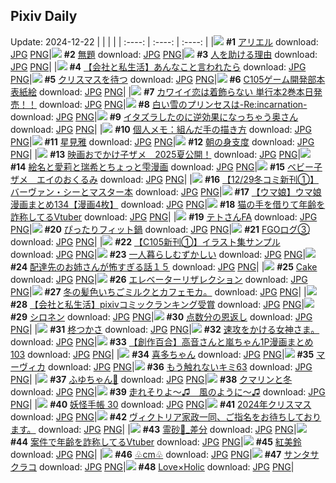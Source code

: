 ## Pixiv Daily
Update: 2024-12-22
|      |      |      |
| :----: | :----: | :----: |
|![](https://pixiv.microyu.workers.dev/c/240x480/img-master/img/2024/12/21/00/00/25/125368088_p0_master1200.jpg) **#1** [アリエル](https://www.pixiv.net/artworks/125368088) download: [JPG](https://pixiv.microyu.workers.dev/img-original/img/2024/12/21/00/00/25/125368088_p0.jpg) [PNG](https://pixiv.microyu.workers.dev/img-original/img/2024/12/21/00/00/25/125368088_p0.png)|![](https://pixiv.microyu.workers.dev/c/240x480/img-master/img/2024/12/20/10/57/16/125349440_p0_master1200.jpg) **#2** [無題](https://www.pixiv.net/artworks/125349440) download: [JPG](https://pixiv.microyu.workers.dev/img-original/img/2024/12/20/10/57/16/125349440_p0.jpg) [PNG](https://pixiv.microyu.workers.dev/img-original/img/2024/12/20/10/57/16/125349440_p0.png)|![](https://pixiv.microyu.workers.dev/c/240x480/img-master/img/2024/12/20/19/52/24/125359837_p0_master1200.jpg) **#3** [人を助ける理由](https://www.pixiv.net/artworks/125359837) download: [JPG](https://pixiv.microyu.workers.dev/img-original/img/2024/12/20/19/52/24/125359837_p0.jpg) [PNG](https://pixiv.microyu.workers.dev/img-original/img/2024/12/20/19/52/24/125359837_p0.png)|
|![](https://pixiv.microyu.workers.dev/c/240x480/img-master/img/2024/12/20/12/00/11/125350402_p0_master1200.jpg) **#4** [【会社と私生活】あんなこと言われたら](https://www.pixiv.net/artworks/125350402) download: [JPG](https://pixiv.microyu.workers.dev/img-original/img/2024/12/20/12/00/11/125350402_p0.jpg) [PNG](https://pixiv.microyu.workers.dev/img-original/img/2024/12/20/12/00/11/125350402_p0.png)|![](https://pixiv.microyu.workers.dev/c/240x480/img-master/img/2024/12/20/07/30/01/125346904_p0_master1200.jpg) **#5** [クリスマスを待つ](https://www.pixiv.net/artworks/125346904) download: [JPG](https://pixiv.microyu.workers.dev/img-original/img/2024/12/20/07/30/01/125346904_p0.jpg) [PNG](https://pixiv.microyu.workers.dev/img-original/img/2024/12/20/07/30/01/125346904_p0.png)|![](https://pixiv.microyu.workers.dev/c/240x480/img-master/img/2024/12/20/00/00/37/125339737_p0_master1200.jpg) **#6** [C105ゲーム開発部本表紙絵](https://www.pixiv.net/artworks/125339737) download: [JPG](https://pixiv.microyu.workers.dev/img-original/img/2024/12/20/00/00/37/125339737_p0.jpg) [PNG](https://pixiv.microyu.workers.dev/img-original/img/2024/12/20/00/00/37/125339737_p0.png)|
|![](https://pixiv.microyu.workers.dev/c/240x480/img-master/img/2024/12/20/12/00/42/125350445_p0_master1200.jpg) **#7** [カワイイ恋は着飾らない 単行本2巻本日発売！！](https://www.pixiv.net/artworks/125350445) download: [JPG](https://pixiv.microyu.workers.dev/img-original/img/2024/12/20/12/00/42/125350445_p0.jpg) [PNG](https://pixiv.microyu.workers.dev/img-original/img/2024/12/20/12/00/42/125350445_p0.png)|![](https://pixiv.microyu.workers.dev/c/240x480/img-master/img/2024/12/21/10/58/42/125378897_p0_master1200.jpg) **#8** [白い雪のプリンセスは-Re:incarnation-](https://www.pixiv.net/artworks/125378897) download: [JPG](https://pixiv.microyu.workers.dev/img-original/img/2024/12/21/10/58/42/125378897_p0.jpg) [PNG](https://pixiv.microyu.workers.dev/img-original/img/2024/12/21/10/58/42/125378897_p0.png)|![](https://pixiv.microyu.workers.dev/c/240x480/img-master/img/2024/12/20/00/02/04/125339905_p0_master1200.jpg) **#9** [イタズラしたのに逆効果になっちゃう奥さん](https://www.pixiv.net/artworks/125339905) download: [JPG](https://pixiv.microyu.workers.dev/img-original/img/2024/12/20/00/02/04/125339905_p0.jpg) [PNG](https://pixiv.microyu.workers.dev/img-original/img/2024/12/20/00/02/04/125339905_p0.png)|
|![](https://pixiv.microyu.workers.dev/c/240x480/img-master/img/2024/12/21/06/00/05/125374765_p0_master1200.jpg) **#10** [個人メモ：組んだ手の描き方](https://www.pixiv.net/artworks/125374765) download: [JPG](https://pixiv.microyu.workers.dev/img-original/img/2024/12/21/06/00/05/125374765_p0.jpg) [PNG](https://pixiv.microyu.workers.dev/img-original/img/2024/12/21/06/00/05/125374765_p0.png)|![](https://pixiv.microyu.workers.dev/c/240x480/img-master/img/2024/12/20/12/21/51/125350830_p0_master1200.jpg) **#11** [星見雅](https://www.pixiv.net/artworks/125350830) download: [JPG](https://pixiv.microyu.workers.dev/img-original/img/2024/12/20/12/21/51/125350830_p0.jpg) [PNG](https://pixiv.microyu.workers.dev/img-original/img/2024/12/20/12/21/51/125350830_p0.png)|![](https://pixiv.microyu.workers.dev/c/240x480/img-master/img/2024/12/20/00/00/25/125339686_p0_master1200.jpg) **#12** [朝の身支度](https://www.pixiv.net/artworks/125339686) download: [JPG](https://pixiv.microyu.workers.dev/img-original/img/2024/12/20/00/00/25/125339686_p0.jpg) [PNG](https://pixiv.microyu.workers.dev/img-original/img/2024/12/20/00/00/25/125339686_p0.png)|
|![](https://pixiv.microyu.workers.dev/c/240x480/img-master/img/2024/12/20/12/14/38/125350681_p0_master1200.jpg) **#13** [映画おでかけ子ザメ　2025夏公開！](https://www.pixiv.net/artworks/125350681) download: [JPG](https://pixiv.microyu.workers.dev/img-original/img/2024/12/20/12/14/38/125350681_p0.jpg) [PNG](https://pixiv.microyu.workers.dev/img-original/img/2024/12/20/12/14/38/125350681_p0.png)|![](https://pixiv.microyu.workers.dev/c/240x480/img-master/img/2024/12/20/00/15/03/125340520_p0_master1200.jpg) **#14** [絵名と愛莉と瑞希とちょっと雫漫画](https://www.pixiv.net/artworks/125340520) download: [JPG](https://pixiv.microyu.workers.dev/img-original/img/2024/12/20/00/15/03/125340520_p0.jpg) [PNG](https://pixiv.microyu.workers.dev/img-original/img/2024/12/20/00/15/03/125340520_p0.png)|![](https://pixiv.microyu.workers.dev/c/240x480/img-master/img/2024/12/20/00/18/54/125340668_p0_master1200.jpg) **#15** [ベビー子ザメ　エイのおくるみ](https://www.pixiv.net/artworks/125340668) download: [JPG](https://pixiv.microyu.workers.dev/img-original/img/2024/12/20/00/18/54/125340668_p0.jpg) [PNG](https://pixiv.microyu.workers.dev/img-original/img/2024/12/20/00/18/54/125340668_p0.png)|
|![](https://pixiv.microyu.workers.dev/c/240x480/img-master/img/2024/12/20/22/43/04/125365386_p0_master1200.jpg) **#16** [【12/29冬コミ新刊①】バーヴァン・シーとマスター本](https://www.pixiv.net/artworks/125365386) download: [JPG](https://pixiv.microyu.workers.dev/img-original/img/2024/12/20/22/43/04/125365386_p0.jpg) [PNG](https://pixiv.microyu.workers.dev/img-original/img/2024/12/20/22/43/04/125365386_p0.png)|![](https://pixiv.microyu.workers.dev/c/240x480/img-master/img/2024/12/20/00/01/36/125339863_p0_master1200.jpg) **#17** [【ウマ娘】ウマ娘漫画まとめ134【漫画4枚】](https://www.pixiv.net/artworks/125339863) download: [JPG](https://pixiv.microyu.workers.dev/img-original/img/2024/12/20/00/01/36/125339863_p0.jpg) [PNG](https://pixiv.microyu.workers.dev/img-original/img/2024/12/20/00/01/36/125339863_p0.png)|![](https://pixiv.microyu.workers.dev/c/240x480/img-master/img/2024/12/20/21/22/46/125362747_p0_master1200.jpg) **#18** [猫の手を借りて年齢を詐称してるVtuber](https://www.pixiv.net/artworks/125362747) download: [JPG](https://pixiv.microyu.workers.dev/img-original/img/2024/12/20/21/22/46/125362747_p0.jpg) [PNG](https://pixiv.microyu.workers.dev/img-original/img/2024/12/20/21/22/46/125362747_p0.png)|
|![](https://pixiv.microyu.workers.dev/c/240x480/img-master/img/2024/12/20/23/13/16/125366420_p0_master1200.jpg) **#19** [テトさんFA](https://www.pixiv.net/artworks/125366420) download: [JPG](https://pixiv.microyu.workers.dev/img-original/img/2024/12/20/23/13/16/125366420_p0.jpg) [PNG](https://pixiv.microyu.workers.dev/img-original/img/2024/12/20/23/13/16/125366420_p0.png)|![](https://pixiv.microyu.workers.dev/c/240x480/img-master/img/2024/12/20/20/30/01/125361084_p0_master1200.jpg) **#20** [ぴったりフィット鍋](https://www.pixiv.net/artworks/125361084) download: [JPG](https://pixiv.microyu.workers.dev/img-original/img/2024/12/20/20/30/01/125361084_p0.jpg) [PNG](https://pixiv.microyu.workers.dev/img-original/img/2024/12/20/20/30/01/125361084_p0.png)|![](https://pixiv.microyu.workers.dev/c/240x480/img-master/img/2024/12/20/20/32/43/125361196_p0_master1200.jpg) **#21** [FGOログ③](https://www.pixiv.net/artworks/125361196) download: [JPG](https://pixiv.microyu.workers.dev/img-original/img/2024/12/20/20/32/43/125361196_p0.jpg) [PNG](https://pixiv.microyu.workers.dev/img-original/img/2024/12/20/20/32/43/125361196_p0.png)|
|![](https://pixiv.microyu.workers.dev/c/240x480/img-master/img/2024/12/21/20/20/57/125392185_p0_master1200.jpg) **#22** [【C105新刊①】イラスト集サンプル](https://www.pixiv.net/artworks/125392185) download: [JPG](https://pixiv.microyu.workers.dev/img-original/img/2024/12/21/20/20/57/125392185_p0.jpg) [PNG](https://pixiv.microyu.workers.dev/img-original/img/2024/12/21/20/20/57/125392185_p0.png)|![](https://pixiv.microyu.workers.dev/c/240x480/img-master/img/2024/12/20/00/00/21/125339661_p0_master1200.jpg) **#23** [一人暮らしむずかしい](https://www.pixiv.net/artworks/125339661) download: [JPG](https://pixiv.microyu.workers.dev/img-original/img/2024/12/20/00/00/21/125339661_p0.jpg) [PNG](https://pixiv.microyu.workers.dev/img-original/img/2024/12/20/00/00/21/125339661_p0.png)|![](https://pixiv.microyu.workers.dev/c/240x480/img-master/img/2024/12/21/17/25/18/125386833_p0_master1200.jpg) **#24** [配達先のお姉さんが怖すぎる話１５](https://www.pixiv.net/artworks/125386833) download: [JPG](https://pixiv.microyu.workers.dev/img-original/img/2024/12/21/17/25/18/125386833_p0.jpg) [PNG](https://pixiv.microyu.workers.dev/img-original/img/2024/12/21/17/25/18/125386833_p0.png)|
|![](https://pixiv.microyu.workers.dev/c/240x480/img-master/img/2024/12/20/13/03/57/125351612_p0_master1200.jpg) **#25** [Cake](https://www.pixiv.net/artworks/125351612) download: [JPG](https://pixiv.microyu.workers.dev/img-original/img/2024/12/20/13/03/57/125351612_p0.jpg) [PNG](https://pixiv.microyu.workers.dev/img-original/img/2024/12/20/13/03/57/125351612_p0.png)|![](https://pixiv.microyu.workers.dev/c/240x480/img-master/img/2024/12/20/07/10/48/125346678_p0_master1200.jpg) **#26** [エレベーターリザレクション](https://www.pixiv.net/artworks/125346678) download: [JPG](https://pixiv.microyu.workers.dev/img-original/img/2024/12/20/07/10/48/125346678_p0.jpg) [PNG](https://pixiv.microyu.workers.dev/img-original/img/2024/12/20/07/10/48/125346678_p0.png)|![](https://pixiv.microyu.workers.dev/c/240x480/img-master/img/2024/12/20/18/56/34/125358298_p0_master1200.jpg) **#27** [冬の髪色いちごミルクとカフェモカ。](https://www.pixiv.net/artworks/125358298) download: [JPG](https://pixiv.microyu.workers.dev/img-original/img/2024/12/20/18/56/34/125358298_p0.jpg) [PNG](https://pixiv.microyu.workers.dev/img-original/img/2024/12/20/18/56/34/125358298_p0.png)|
|![](https://pixiv.microyu.workers.dev/c/240x480/img-master/img/2024/12/21/15/15/18/125383967_p0_master1200.jpg) **#28** [【会社と私生活】pixivコミックランキング受賞](https://www.pixiv.net/artworks/125383967) download: [JPG](https://pixiv.microyu.workers.dev/img-original/img/2024/12/21/15/15/18/125383967_p0.jpg) [PNG](https://pixiv.microyu.workers.dev/img-original/img/2024/12/21/15/15/18/125383967_p0.png)|![](https://pixiv.microyu.workers.dev/c/240x480/img-master/img/2024/12/20/00/00/34/125339719_p0_master1200.jpg) **#29** [シロネン](https://www.pixiv.net/artworks/125339719) download: [JPG](https://pixiv.microyu.workers.dev/img-original/img/2024/12/20/00/00/34/125339719_p0.jpg) [PNG](https://pixiv.microyu.workers.dev/img-original/img/2024/12/20/00/00/34/125339719_p0.png)|![](https://pixiv.microyu.workers.dev/c/240x480/img-master/img/2024/12/21/19/17/13/125390207_p0_master1200.jpg) **#30** [点数分の恩返し](https://www.pixiv.net/artworks/125390207) download: [JPG](https://pixiv.microyu.workers.dev/img-original/img/2024/12/21/19/17/13/125390207_p0.jpg) [PNG](https://pixiv.microyu.workers.dev/img-original/img/2024/12/21/19/17/13/125390207_p0.png)|
|![](https://pixiv.microyu.workers.dev/c/240x480/img-master/img/2024/12/20/00/02/13/125339914_p0_master1200.jpg) **#31** [柊つかさ](https://www.pixiv.net/artworks/125339914) download: [JPG](https://pixiv.microyu.workers.dev/img-original/img/2024/12/20/00/02/13/125339914_p0.jpg) [PNG](https://pixiv.microyu.workers.dev/img-original/img/2024/12/20/00/02/13/125339914_p0.png)|![](https://pixiv.microyu.workers.dev/c/240x480/img-master/img/2024/12/21/10/19/24/125378249_p0_master1200.jpg) **#32** [速攻をかける女神さま。](https://www.pixiv.net/artworks/125378249) download: [JPG](https://pixiv.microyu.workers.dev/img-original/img/2024/12/21/10/19/24/125378249_p0.jpg) [PNG](https://pixiv.microyu.workers.dev/img-original/img/2024/12/21/10/19/24/125378249_p0.png)|![](https://pixiv.microyu.workers.dev/c/240x480/img-master/img/2024/12/21/00/02/15/125368375_p0_master1200.jpg) **#33** [【創作百合】高音さんと嵐ちゃん1P漫画まとめ103](https://www.pixiv.net/artworks/125368375) download: [JPG](https://pixiv.microyu.workers.dev/img-original/img/2024/12/21/00/02/15/125368375_p0.jpg) [PNG](https://pixiv.microyu.workers.dev/img-original/img/2024/12/21/00/02/15/125368375_p0.png)|
|![](https://pixiv.microyu.workers.dev/c/240x480/img-master/img/2024/12/21/00/03/44/125368496_p0_master1200.jpg) **#34** [喜多ちゃん](https://www.pixiv.net/artworks/125368496) download: [JPG](https://pixiv.microyu.workers.dev/img-original/img/2024/12/21/00/03/44/125368496_p0.jpg) [PNG](https://pixiv.microyu.workers.dev/img-original/img/2024/12/21/00/03/44/125368496_p0.png)|![](https://pixiv.microyu.workers.dev/c/240x480/img-master/img/2024/12/21/17/30/20/125386970_p0_master1200.jpg) **#35** [マーヴィカ](https://www.pixiv.net/artworks/125386970) download: [JPG](https://pixiv.microyu.workers.dev/img-original/img/2024/12/21/17/30/20/125386970_p0.jpg) [PNG](https://pixiv.microyu.workers.dev/img-original/img/2024/12/21/17/30/20/125386970_p0.png)|![](https://pixiv.microyu.workers.dev/c/240x480/img-master/img/2024/12/20/16/43/30/125355049_p0_master1200.jpg) **#36** [もう触れないキミ63](https://www.pixiv.net/artworks/125355049) download: [JPG](https://pixiv.microyu.workers.dev/img-original/img/2024/12/20/16/43/30/125355049_p0.jpg) [PNG](https://pixiv.microyu.workers.dev/img-original/img/2024/12/20/16/43/30/125355049_p0.png)|
|![](https://pixiv.microyu.workers.dev/c/240x480/img-master/img/2024/12/21/00/58/04/125370342_p0_master1200.jpg) **#37** [ふゆちゃん🛒](https://www.pixiv.net/artworks/125370342) download: [JPG](https://pixiv.microyu.workers.dev/img-original/img/2024/12/21/00/58/04/125370342_p0.jpg) [PNG](https://pixiv.microyu.workers.dev/img-original/img/2024/12/21/00/58/04/125370342_p0.png)|![](https://pixiv.microyu.workers.dev/c/240x480/img-master/img/2024/12/20/18/32/50/125357750_p0_master1200.jpg) **#38** [クマリンと冬](https://www.pixiv.net/artworks/125357750) download: [JPG](https://pixiv.microyu.workers.dev/img-original/img/2024/12/20/18/32/50/125357750_p0.jpg) [PNG](https://pixiv.microyu.workers.dev/img-original/img/2024/12/20/18/32/50/125357750_p0.png)|![](https://pixiv.microyu.workers.dev/c/240x480/img-master/img/2024/12/20/17/30/32/125356061_p0_master1200.jpg) **#39** [走れそりよ～♫　風のように～♫](https://www.pixiv.net/artworks/125356061) download: [JPG](https://pixiv.microyu.workers.dev/img-original/img/2024/12/20/17/30/32/125356061_p0.jpg) [PNG](https://pixiv.microyu.workers.dev/img-original/img/2024/12/20/17/30/32/125356061_p0.png)|
|![](https://pixiv.microyu.workers.dev/c/240x480/img-master/img/2024/12/21/00/03/25/125368475_p0_master1200.jpg) **#40** [妖怪手帳 30](https://www.pixiv.net/artworks/125368475) download: [JPG](https://pixiv.microyu.workers.dev/img-original/img/2024/12/21/00/03/25/125368475_p0.jpg) [PNG](https://pixiv.microyu.workers.dev/img-original/img/2024/12/21/00/03/25/125368475_p0.png)|![](https://pixiv.microyu.workers.dev/c/240x480/img-master/img/2024/12/20/00/30/01/125341022_p0_master1200.jpg) **#41** [2024年クリスマス](https://www.pixiv.net/artworks/125341022) download: [JPG](https://pixiv.microyu.workers.dev/img-original/img/2024/12/20/00/30/01/125341022_p0.jpg) [PNG](https://pixiv.microyu.workers.dev/img-original/img/2024/12/20/00/30/01/125341022_p0.png)|![](https://pixiv.microyu.workers.dev/c/240x480/img-master/img/2024/12/20/17/55/40/125356544_p0_master1200.jpg) **#42** [ヴィクトリア家政一同、ご指名をお待ちしております。](https://www.pixiv.net/artworks/125356544) download: [JPG](https://pixiv.microyu.workers.dev/img-original/img/2024/12/20/17/55/40/125356544_p0.jpg) [PNG](https://pixiv.microyu.workers.dev/img-original/img/2024/12/20/17/55/40/125356544_p0.png)|
|![](https://pixiv.microyu.workers.dev/c/240x480/img-master/img/2024/12/20/01/47/31/125342886_p0_master1200.jpg) **#43** [霊砂🎨_差分](https://www.pixiv.net/artworks/125342886) download: [JPG](https://pixiv.microyu.workers.dev/img-original/img/2024/12/20/01/47/31/125342886_p0.jpg) [PNG](https://pixiv.microyu.workers.dev/img-original/img/2024/12/20/01/47/31/125342886_p0.png)|![](https://pixiv.microyu.workers.dev/c/240x480/img-master/img/2024/12/21/21/19/24/125394265_p0_master1200.jpg) **#44** [案件で年齢を詐称してるVtuber](https://www.pixiv.net/artworks/125394265) download: [JPG](https://pixiv.microyu.workers.dev/img-original/img/2024/12/21/21/19/24/125394265_p0.jpg) [PNG](https://pixiv.microyu.workers.dev/img-original/img/2024/12/21/21/19/24/125394265_p0.png)|![](https://pixiv.microyu.workers.dev/c/240x480/img-master/img/2024/12/21/01/19/03/125370902_p0_master1200.jpg) **#45** [紅美鈴](https://www.pixiv.net/artworks/125370902) download: [JPG](https://pixiv.microyu.workers.dev/img-original/img/2024/12/21/01/19/03/125370902_p0.jpg) [PNG](https://pixiv.microyu.workers.dev/img-original/img/2024/12/21/01/19/03/125370902_p0.png)|
|![](https://pixiv.microyu.workers.dev/c/240x480/img-master/img/2024/12/20/21/29/42/125362941_p0_master1200.jpg) **#46** [♧cm♧](https://www.pixiv.net/artworks/125362941) download: [JPG](https://pixiv.microyu.workers.dev/img-original/img/2024/12/20/21/29/42/125362941_p0.jpg) [PNG](https://pixiv.microyu.workers.dev/img-original/img/2024/12/20/21/29/42/125362941_p0.png)|![](https://pixiv.microyu.workers.dev/c/240x480/img-master/img/2024/12/20/00/00/08/125339602_p0_master1200.jpg) **#47** [サンタサクラコ](https://www.pixiv.net/artworks/125339602) download: [JPG](https://pixiv.microyu.workers.dev/img-original/img/2024/12/20/00/00/08/125339602_p0.jpg) [PNG](https://pixiv.microyu.workers.dev/img-original/img/2024/12/20/00/00/08/125339602_p0.png)|![](https://pixiv.microyu.workers.dev/c/240x480/img-master/img/2024/12/21/02/43/29/125372538_p0_master1200.jpg) **#48** [Love×Holic](https://www.pixiv.net/artworks/125372538) download: [JPG](https://pixiv.microyu.workers.dev/img-original/img/2024/12/21/02/43/29/125372538_p0.jpg) [PNG](https://pixiv.microyu.workers.dev/img-original/img/2024/12/21/02/43/29/125372538_p0.png)|
